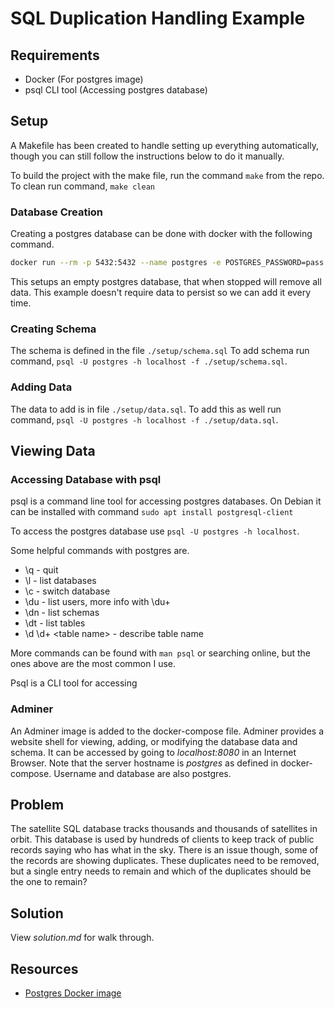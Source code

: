 # SQL Duplication Handling Example

## Requirements

* Docker (For postgres image)
* psql CLI tool (Accessing postgres database)

## Setup

A Makefile has been created to handle setting up everything automatically, though you can still follow the instructions below to do it manually.

To build the project with the make file, run the command `make` from the repo.  To clean run command, `make clean`

### Database Creation

Creating a postgres database can be done with docker with the following command.

```bash
docker run --rm -p 5432:5432 --name postgres -e POSTGRES_PASSWORD=pass -d postgres
```

This setups an empty postgres database, that when stopped will remove all data.  This example doesn't require data to persist so we can add it every time.

### Creating Schema

The schema is defined in the file `./setup/schema.sql`  To add schema run command, `psql -U postgres -h localhost -f ./setup/schema.sql`.

### Adding Data

The data to add is in file `./setup/data.sql`.  To add this as well run command, `psql -U postgres -h localhost -f ./setup/data.sql`.

## Viewing Data

### Accessing Database with psql

psql is a command line tool for accessing postgres databases.  On Debian it can be installed with command `sudo apt install postgresql-client`

To access the postgres database use `psql -U postgres -h localhost`.

Some helpful commands with postgres are.

* \q - quit
* \l - list databases
* \c - switch database
* \du - list users, more info with \du+
* \dn - list schemas
* \dt - list tables
* \d \d+ \<table name> - describe table name

More commands can be found with `man psql` or searching online, but the ones above are the most common I use.

Psql is a CLI tool for accessing

### Adminer

An Adminer image is added to the docker-compose file.  Adminer provides a website shell for viewing, adding, or modifying the database data and schema.  It can be accessed by going to *localhost:8080* in an Internet Browser.  Note that the server hostname is *postgres* as defined in docker-compose.  Username and database are also postgres.

## Problem

The satellite SQL database tracks thousands and thousands of satellites in orbit.  This database is used by hundreds of clients to keep track of public records saying who has what in the sky.  There is an issue though, some of the records are showing duplicates.  These duplicates need to be removed, but a single entry needs to remain and which of the duplicates should be the one to remain?

## Solution

View *solution.md* for walk through.

## Resources

* [Postgres Docker image](https://hub.docker.com/_/postgres/)
